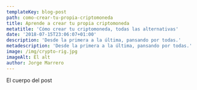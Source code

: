 ```yaml
---
templateKey: blog-post
path: como-crear-tu-propia-criptomoneda
title: Aprende a crear tu propia criptomoneda
metatitle: 'Cómo crear tu criptomoneda, todas las alternativas'
date: '2018-07-15T23:06:07+01:00'
description: 'Desde la primera a la última, pansando por todas.'
metadescription: 'Desde la primera a la última, pansando por todas.'
image: /img/crypto-rig.jpg
imageAlt: El alt
author: Jorge Marrero
---
```

El cuerpo del post

